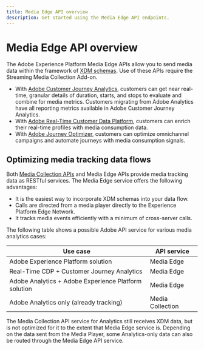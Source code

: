 ```yaml
---
title: Media Edge API overview
description: Get started using the Media Edge API endpoints.
---
```

# Media Edge API overview

The Adobe Experience Platform Media Edge APIs allow you to send media data within the framework of [XDM schemas](https://experienceleague.adobe.com/docs/experience-platform/xdm/home.html). Use of these APIs require the Streaming Media Collection Add-on.

* With [Adobe Customer Journey Analytics](https://experienceleague.adobe.com/docs/analytics-platform/using/cja-overview/cja-overview.html), customers can get near real-time, granular details of duration, starts, and stops to evaluate and combine for media metrics. Customers migrating from Adobe Analytics have all reporting metrics available in Adobe Customer Journey Analytics.
* With [Adobe Real-Time Customer Data Platform](https://experienceleague.adobe.com/docs/experience-platform/rtcdp/overview.html), customers can enrich their real-time profiles with media consumption data.
* With [Adobe Journey Optimizer](https://experienceleague.adobe.com/docs/journey-optimizer/using/get-started/get-started.html), customers can optimize omnichannel campaigns and automate journeys with media consumption signals.

## Optimizing media tracking data flows

Both [Media Collection APIs](https://experienceleague.adobe.com/docs/media-analytics/using/implementation/streaming-media-apis/mc-api-overview.html#media-tracking-data-flows) and Media Edge APIs provide media tracking data as RESTful services. The Media Edge service offers the following advantages:

* It is the easiest way to incorporate XDM schemas into your data flow. 
* Calls are directed from a media player directly to the Experience Platform Edge Network.
* It tracks media events efficiently with a minimum of cross-server calls. 

The following table shows a possible Adobe API service for various media analytics cases:

| Use case | API service |
| -------- | ----------- |
| Adobe Experience Platform solution | Media Edge |
| Real-Time CDP + Customer Journey Analytics | Media Edge |
| Adobe Analytics + Adobe Experience Platform solution | Media Edge |
| Adobe Analytics only (already tracking) | Media Collection |

The Media Collection API service for Analytics still receives XDM data, but is not optimized for it to the extent that Media Edge service is. Depending on the data sent from the Media Player, some Analytics-only data can also be routed through the Media Edge API service.
